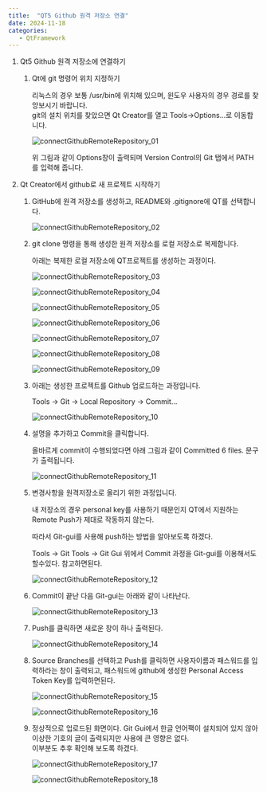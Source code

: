 ```yaml
---
title:  "QT5 Github 원격 저장소 연결"
date: 2024-11-18
categories: 
   - QtFramework
---
```


1. Qt5 Github 원격 저장소에 연결하기 

   1. Qt에 git 명령어 위치 지정하기 

      리눅스의 경우 보통 /usr/bin에 위치해 있으며, 윈도우 사용자의 경우 경로를 찾앙보시기 바랍니다.  
      git의 설치 위치를 찾았으면 Qt Creator를 열고 Tools->Options...로 이동합니다. 

      ![connectGithubRemoteRepository_01](../../images/QtFramework/connectGithubRemoteRepository_01.png)

      위 그림과 같이 Options창이 출력되며 Version Control의 Git 탭에서 PATH를 입력해 줍니다.

      

2. Qt Creator에서 github로 새 프로젝트 시작하기

   1. GitHub에 원격 저장소를 생성하고, README와 .gitignore에 QT를 선택합니다.

      ![connectGithubRemoteRepository_02](../../images/QtFramework/connectGithubRemoteRepository_02.png)

      

   2. git clone 명령을 통해 생성한 원격 저장소를 로컬 저장소로 복제합니다. 

      아래는 복제한 로컬 저장소에 QT프로젝트를 생성하는 과정이다.  

      ![connectGithubRemoteRepository_03](../../images/QtFramework/connectGithubRemoteRepository_03.png)

      

      ![connectGithubRemoteRepository_04](../../images/QtFramework/connectGithubRemoteRepository_04.png)

      

      ![connectGithubRemoteRepository_05](../../images/QtFramework/connectGithubRemoteRepository_05.png)

      

      ![connectGithubRemoteRepository_06](../../images/QtFramework/connectGithubRemoteRepository_06.png)

      

      ![connectGithubRemoteRepository_07](../../images/QtFramework/connectGithubRemoteRepository_07.png)

      

      ![connectGithubRemoteRepository_08](../../images/QtFramework/connectGithubRemoteRepository_08.png)

      

      ![connectGithubRemoteRepository_09](../../images/QtFramework/connectGithubRemoteRepository_09.png)

      

   3. 아래는 생성한 프로젝트를 Github 업로드하는 과정입니다.

      Tools -> Git -> Local Repository -> Commit...

      ![connectGithubRemoteRepository_10](../../images/QtFramework/connectGithubRemoteRepository_10.png)

      

   4. 설명을 추가하고 Commit을 클릭합니다.

      올바르게 commit이 수행되었다면 아래 그림과 같이 Committed 6 files. 문구가 출력됩니다.

      ![connectGithubRemoteRepository_11](../../images/QtFramework/connectGithubRemoteRepository_11.png)

      

   5. 변경사항을 원격저장소로 올리기 위한 과정입니다.

      내 저장소의 경우 personal key를 사용하기 때문인지 QT에서 지원하는 Remote Push가 제대로 작동하지 않는다. 

      따라서 Git-gui를 사용해 push하는 방법을 알아보도록 하겠다. 

      Tools -> Git Tools -> Git Gui 위에서 Commit 과정을 Git-gui를 이용해서도 할수있다. 참고하면된다.  

      ![connectGithubRemoteRepository_12](../../images/QtFramework/connectGithubRemoteRepository_12.png)

      

   6. Commit이 끝난 다음 Git-gui는 아래와 같이 나타난다.

      ![connectGithubRemoteRepository_13](../../images/QtFramework/connectGithubRemoteRepository_13.png)

      

   7. Push를 클릭하면 새로운 창이 하나 출력된다.

      ![connectGithubRemoteRepository_14](../../images/QtFramework/connectGithubRemoteRepository_14.png)

      

   8. Source Branches를 선택하고 Push를 클릭하면 사용자이름과 패스워드를 입력하라는 창이 출력되고, 패스워드에 github에 생성한 Personal Access Token Key를 입력하면된다.

      ![connectGithubRemoteRepository_15](../../images/QtFramework/connectGithubRemoteRepository_15.png)

      ![connectGithubRemoteRepository_16](../../images/QtFramework/connectGithubRemoteRepository_16.png)

      

   9. 정상적으로 업로드된 화면이다.  Git Gui에서 한글 언어팩이 설치되어 있지 않아 이상한 기호의 글이 출력되지만 사용에 큰 영향은 없다.   
      이부분도 추후 확인해 보도록 하겠다.

      ![connectGithubRemoteRepository_17](../../images/QtFramework/connectGithubRemoteRepository_17.png)

      ![connectGithubRemoteRepository_18](../../images/QtFramework/connectGithubRemoteRepository_18.png)

   
